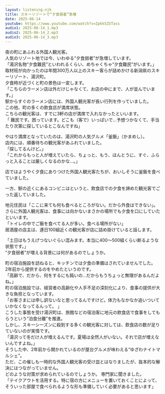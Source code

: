 ```yaml
---
layout: listening.njk
title: スキーリゾートで“夕食弱者”急増
date: 2025-06-14
youtube: https://www.youtube.com/watch?v=ZpkkSZSTass
audio1: 2025-06-14_1.mp3
audio2: 2025-06-14_2.mp3
audio3: 2025-06-14_3.mp3
---
```

夜の町にあふれる外国人観光客。  
人気のリゾート地では今、いわゆる“夕食弱者”が急増しています。  
「湯沢名物“夕食難民”といわれるくらい、めちゃくちゃ“夕食難民”がいます。」  
取材班が向かったのは年間300万人以上のスキー客らが詰めかける新潟県のスキーリゾート、湯沢町。  
夕食時が近づくと町の景色は一変します。  
「こちらのラーメン店は外だけじゃなくて、お店の中にまで、人が並んでいます。」  
駅からすぐのラーメン店には、外国人観光客が長い行列を作っていました。  
この他、町の多くの飲食店が満席状態。  
こちらの観光客は、すでに3軒の店が満席で入れなかったといいます。  
「 難民です。困っています。どこも（客で）いっぱいで…予想つかなくて、手当たり次第に探しているとこなんですね」  

やはり満席となっていたのは、湯沢町の人気グルメ「釜飯」（かまめし）。  
店内には、順番待ちの観光客があふれていました。  
「探してるんけど。」  
「これからもっと人が増えていたら、ちょっと、もう、ほんとうに、すぐ、ふらっと入ることは厳しくなるのかな…。」

店ではようやく夕食にありつけた外国人観光客たちが、おいしそうに釜飯を食べていました。  
  
一方、駅の近くにあるコンビニはというと、飲食店での夕食を諦めた観光客でごった返していました。  
  
地元住民は「ここに来ても何も食べるところがない。だから外食はできない」。  
さらに外国人観光客は、食事には向かないまさかの場所でも夕食を口にしていたといいます。  
「トイレの中でご飯を食べてる人が多い。食べる場所がない」  
居酒屋の店主は、連日100組近くの観光客が店に詰め掛けていると話します。  
  
「土日はもうえげつないぐらい混みます。本当に400～500組くらい断るような状態です。」  
“夕食弱者”が増える背景には何があるのでしょうか。  
  
町の宿泊施設を訪ねると、キッチンでは夕食の準備はされていませんでした。  
2年前から提供するのをやめたというのです。  
「高齢で、だから、何をするにも鈍いの…だからもうちょっと無理があるんだよね。」  
町の宿泊施設では、経営者の高齢化や人手不足の深刻化により、食事の提供が大きな負担となっています。  
「お客さまには申し訳ないなと思ってるんですけど。体力もなかなか追いついていかなくなってるんって。 」  
こうした事態を受け湯沢町は、旅館などの宿泊客に地元の飲食店で食事をしてもらうという“泊食分離”を推進。  
しかし、スキーシーズンに殺到する多くの観光客に対しては、飲食店の数が足りていないのが実情です。  
「湯沢って冬だけ人が増えるんです。夏場は全然人がいない。それで店が増えないんですよね。」  
そうした中、2年前から開かれているのが屋台グルメが味わえる“ゆざわナイトマルシェ”。  
ただ、この催しも一時的な外国人観光客の受け皿とはなりましたが、抜本的な解決にはつながっていません。  
どのような対策が求められているのでしょうか。 専門家に聞きました。  
「テイクアウトを活用する。特に宿の方にメニューを置いておくことによって、そういった部屋で食べられるような形も準備していく必要があると思います」
